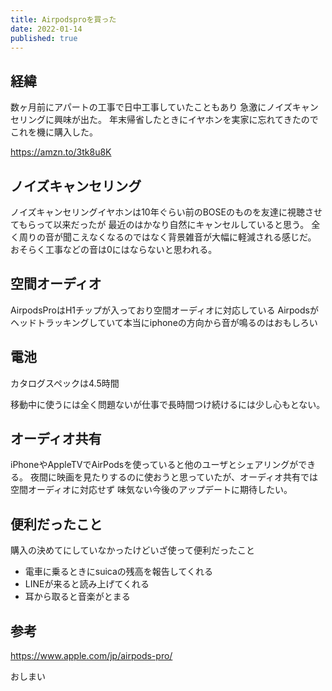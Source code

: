 ```yaml
---
title: Airpodsproを買った
date: 2022-01-14
published: true
---
```


## 経緯

数ヶ月前にアパートの工事で日中工事していたこともあり
急激にノイズキャンセリングに興味が出た。
年末帰省したときにイヤホンを実家に忘れてきたのでこれを機に購入した。

https://amzn.to/3tk8u8K


## ノイズキャンセリング

ノイズキャンセリングイヤホンは10年ぐらい前のBOSEのものを友達に視聴させてもらって以来だったが
最近のはかなり自然にキャンセルしていると思う。
全く周りの音が聞こえなくなるのではなく背景雑音が大幅に軽減される感じだ。
おそらく工事などの音は0にはならないと思われる。


## 空間オーディオ

AirpodsProはH1チップが入っており空間オーディオに対応している
Airpodsがヘッドトラッキングしていて本当にiphoneの方向から音が鳴るのはおもしろい

## 電池

カタログスペックは4.5時間

移動中に使うには全く問題ないが仕事で長時間つけ続けるには少し心もとない。


## オーディオ共有

iPhoneやAppleTVでAirPodsを使っていると他のユーザとシェアリングができる。
夜間に映画を見たりするのに使おうと思っていたが、オーディオ共有では空間オーディオに対応せず
味気ない今後のアップデートに期待したい。

## 便利だったこと

購入の決めてにしていなかったけどいざ使って便利だったこと

- 電車に乗るときにsuicaの残高を報告してくれる
- LINEが来ると読み上げてくれる
- 耳から取ると音楽がとまる
  

## 参考

https://www.apple.com/jp/airpods-pro/


おしまい